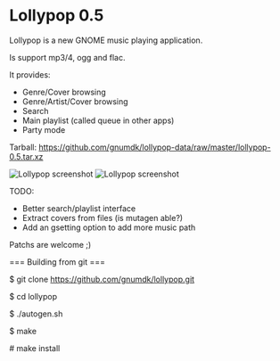 Lollypop 0.5
========================

Lollypop is a new GNOME music playing application.

Is support mp3/4, ogg and flac.

It provides:
- Genre/Cover browsing
- Genre/Artist/Cover browsing
- Search
- Main playlist (called queue in other apps)
- Party mode

Tarball: https://github.com/gnumdk/lollypop-data/raw/master/lollypop-0.5.tar.xz

![Lollypop screenshot](https://github.com/gnumdk/lollypop-data/raw/master/lollypop1.png)
![Lollypop screenshot](https://github.com/gnumdk/lollypop-data/raw/master/lollypop2.png)

TODO:
- Better search/playlist interface
- Extract covers from files (is mutagen able?)
- Add an gsetting option to add more music path

Patchs are welcome ;)

=== Building from git ===

$ git clone https://github.com/gnumdk/lollypop.git

$ cd lollypop

$ ./autogen.sh

$ make

\# make install
